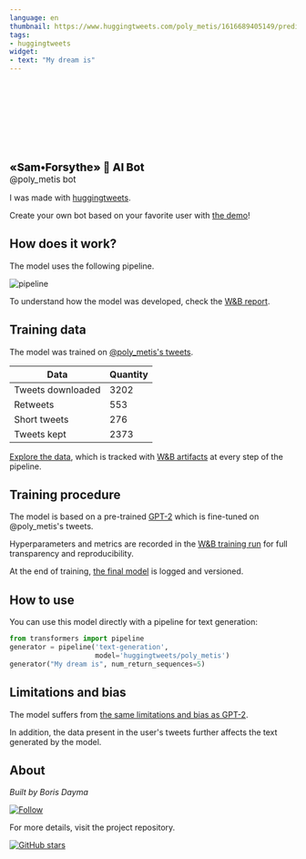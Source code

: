 ```yaml
---
language: en
thumbnail: https://www.huggingtweets.com/poly_metis/1616689405149/predictions.png
tags:
- huggingtweets
widget:
- text: "My dream is"
---
```


<div>
<div style="width: 132px; height:132px; border-radius: 50%; background-size: cover; background-image: url('https://pbs.twimg.com/profile_images/1331954891116466176/HAz7a4M4_400x400.jpg')">
</div>
<div style="margin-top: 8px; font-size: 19px; font-weight: 800">«Sam•Forsythe» 🤖 AI Bot </div>
<div style="font-size: 15px">@poly_metis bot</div>
</div>

I was made with [huggingtweets](https://github.com/borisdayma/huggingtweets).

Create your own bot based on your favorite user with [the demo](https://colab.research.google.com/github/borisdayma/huggingtweets/blob/master/huggingtweets-demo.ipynb)!

## How does it work?

The model uses the following pipeline.

![pipeline](https://github.com/borisdayma/huggingtweets/blob/master/img/pipeline.png?raw=true)

To understand how the model was developed, check the [W&B report](https://wandb.ai/wandb/huggingtweets/reports/HuggingTweets-Train-a-Model-to-Generate-Tweets--VmlldzoxMTY5MjI).

## Training data

The model was trained on [@poly_metis's tweets](https://twitter.com/poly_metis).

| Data | Quantity |
| --- | --- |
| Tweets downloaded | 3202 |
| Retweets | 553 |
| Short tweets | 276 |
| Tweets kept | 2373 |

[Explore the data](https://wandb.ai/wandb/huggingtweets/runs/7402gag0/artifacts), which is tracked with [W&B artifacts](https://docs.wandb.com/artifacts) at every step of the pipeline.

## Training procedure

The model is based on a pre-trained [GPT-2](https://huggingface.co/gpt2) which is fine-tuned on @poly_metis's tweets.

Hyperparameters and metrics are recorded in the [W&B training run](https://wandb.ai/wandb/huggingtweets/runs/2rhxhjay) for full transparency and reproducibility.

At the end of training, [the final model](https://wandb.ai/wandb/huggingtweets/runs/2rhxhjay/artifacts) is logged and versioned.

## How to use

You can use this model directly with a pipeline for text generation:

```python
from transformers import pipeline
generator = pipeline('text-generation',
                     model='huggingtweets/poly_metis')
generator("My dream is", num_return_sequences=5)
```

## Limitations and bias

The model suffers from [the same limitations and bias as GPT-2](https://huggingface.co/gpt2#limitations-and-bias).

In addition, the data present in the user's tweets further affects the text generated by the model.

## About

*Built by Boris Dayma*

[![Follow](https://img.shields.io/twitter/follow/borisdayma?style=social)](https://twitter.com/intent/follow?screen_name=borisdayma)

For more details, visit the project repository.

[![GitHub stars](https://img.shields.io/github/stars/borisdayma/huggingtweets?style=social)](https://github.com/borisdayma/huggingtweets)
